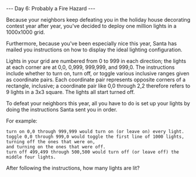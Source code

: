 --- Day 6: Probably a Fire Hazard ---

Because your neighbors keep defeating you in the holiday house decorating contest year after year, you've decided
to deploy one million lights in a 1000x1000 grid.

Furthermore, because you've been especially nice this year, Santa has mailed you instructions on how to display
the ideal lighting configuration.

Lights in your grid are numbered from 0 to 999 in each direction;
the lights at each corner are at 0,0, 0,999, 999,999, and 999,0.
The instructions include whether to turn on, turn off, or toggle various inclusive ranges given as coordinate pairs.
Each coordinate pair represents opposite corners of a rectangle, inclusive;
a coordinate pair like 0,0 through 2,2 therefore refers to 9 lights in a 3x3 square.
The lights all start turned off.

To defeat your neighbors this year, all you have to do is set up your lights
by doing the instructions Santa sent you in order.

For example:

    turn on 0,0 through 999,999 would turn on (or leave on) every light.
    toggle 0,0 through 999,0 would toggle the first line of 1000 lights, turning off the ones that were on,
    and turning on the ones that were off.
    turn off 499,499 through 500,500 would turn off (or leave off) the middle four lights.

After following the instructions, how many lights are lit?
